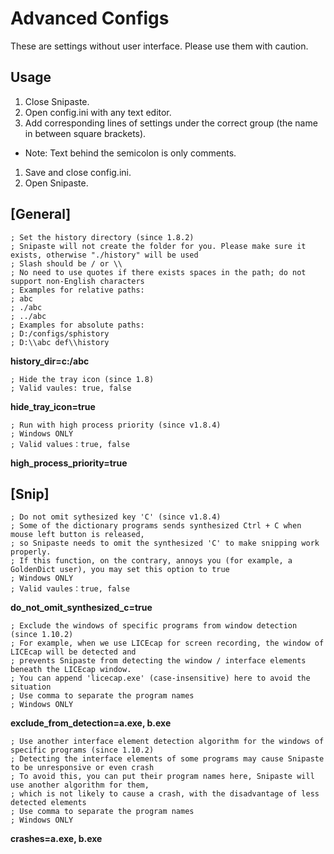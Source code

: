 # Advanced Configs

These are settings without user interface. Please use them with caution.

## Usage

1. Close Snipaste.
1. Open config.ini with any text editor.
1. Add corresponding lines of settings under the correct group (the name in between square brackets).
  * Note: Text behind the semicolon is only comments.
1. Save and close config.ini.
1. Open Snipaste.


## [General]

    ; Set the history directory (since 1.8.2)
    ; Snipaste will not create the folder for you. Please make sure it exists, otherwise "./history" will be used
    ; Slash should be / or \\
    ; No need to use quotes if there exists spaces in the path; do not support non-English characters
    ; Examples for relative paths:
    ; abc
    ; ./abc
    ; ../abc
    ; Examples for absolute paths:
    ; D:/configs/sphistory
    ; D:\\abc def\\history

**history_dir=c:/abc**

    ; Hide the tray icon (since 1.8)
    ; Valid vaules: true, false

**hide_tray_icon=true**

    ; Run with high process priority (since v1.8.4)
    ; Windows ONLY
    ; Valid values：true, false

**high_process_priority=true**

## [Snip]

    ; Do not omit sythesized key 'C' (since v1.8.4)
    ; Some of the dictionary programs sends synthesized Ctrl + C when mouse left button is released,
    ; so Snipaste needs to omit the synthesized 'C' to make snipping work properly.
    ; If this function, on the contrary, annoys you (for example, a GoldenDict user), you may set this option to true
    ; Windows ONLY
    ; Valid vaules：true, false

**do_not_omit_synthesized_c=true**

    ; Exclude the windows of specific programs from window detection (since 1.10.2)
    ; For example, when we use LICEcap for screen recording, the window of LICEcap will be detected and
    ; prevents Snipaste from detecting the window / interface elements beneath the LICEcap window.
    ; You can append 'licecap.exe' (case-insensitive) here to avoid the situation
    ; Use comma to separate the program names
    ; Windows ONLY

**exclude_from_detection=a.exe, b.exe**

    ; Use another interface element detection algorithm for the windows of specific programs (since 1.10.2)
    ; Detecting the interface elements of some programs may cause Snipaste to be unresponsive or even crash
    ; To avoid this, you can put their program names here, Snipaste will use another algorithm for them,
    ; which is not likely to cause a crash, with the disadvantage of less detected elements
    ; Use comma to separate the program names
    ; Windows ONLY

**crashes=a.exe, b.exe**